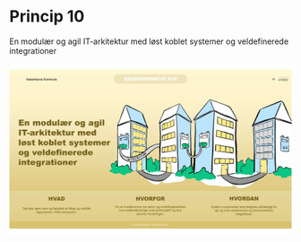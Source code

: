 # Princip 10

En modulær og agil IT-arkitektur med løst koblet systemer og veldefinerede integrationer

![Alt text](10.png)
